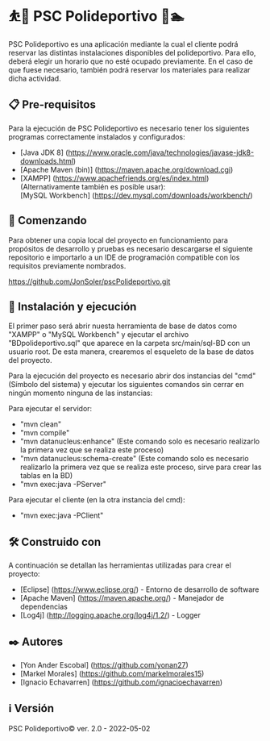 # ⛹️🏐 PSC Polideportivo 🏸🏊

PSC Polideportivo es una aplicación mediante la cual el cliente podrá reservar las distintas instalaciones disponibles del polideportivo. Para ello, deberá elegir un horario que no esté ocupado previamente. En el caso de que fuese necesario, también podrá reservar los materiales para realizar dicha actividad. 

## 📋 Pre-requisitos

Para la ejecución de PSC Polideportivo es necesario tener los siguientes programas correctamente instalados y configurados:

* [Java JDK 8]         (https://www.oracle.com/java/technologies/javase-jdk8-downloads.html)
* [Apache Maven (bin)] (https://maven.apache.org/download.cgi)
* [XAMPP]              (https://www.apachefriends.org/es/index.html)
  (Alternativamente también es posible usar):  
  [MySQL Workbench]    (https://dev.mysql.com/downloads/workbench/)


## 🚀 Comenzando

Para obtener una copia local del proyecto en funcionamiento para propósitos de desarrollo y pruebas es necesario descargarse el siguiente repositorio e importarlo a un IDE de programación compatible con los requisitos previamente nombrados.

https://github.com/JonSoler/pscPolideportivo.git


## 🔧 Instalación y ejecución

El primer paso será abrir nuesta herramienta de base de datos como "XAMPP" o "MySQL Workbench" y ejecutar el archivo "BDpolideportivo.sql" que aparece en la carpeta src/main/sql-BD con un usuario root. De esta manera, crearemos el esqueleto de la base de datos del proyecto.

Para la ejecución del proyecto es necesario abrir dos instancias del "cmd" (Símbolo del sistema) y ejecutar los siguientes comandos sin cerrar en ningún momento ninguna de las instancias:
 
Para ejecutar el servidor:

* "mvn clean" 
* "mvn compile"
* "mvn datanucleus:enhance" (Este comando solo es necesario realizarlo la primera vez que se realiza este proceso)
* "mvn datanucleus:schema-create" (Este comando solo es necesario realizarlo la primera vez que se realiza este proceso, sirve para crear las tablas en la BD)
* "mvn exec:java -PServer"

Para ejecutar el cliente (en la otra instancia del cmd):

* "mvn exec:java -PClient"


## 🛠️ Construido con

A continuación se detallan las herramientas utilizadas para crear el proyecto:

* [Eclipse]      (https://www.eclipse.org/) - Entorno de desarrollo de software 
* [Apache Maven] (https://maven.apache.org/) - Manejador de dependencias
* [Log4j]        (http://logging.apache.org/log4j/1.2/) - Logger


## ✒️ Autores

* [Yon Ander Escobal]  (https://github.com/yonan27)
* [Markel Morales]     (https://github.com/markelmorales15)
* [Ignacio Echavarren] (https://github.com/ignacioechavarren)



## ℹ️ Versión

PSC Polideportivo© ver. 2.0 - 2022-05-02
